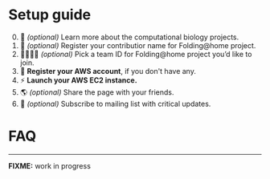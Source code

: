 # Setup guide

0. 📖 *(optional)* Learn more about the computational biology projects.
1. 👨 *(optional)* Register your contributior name for Folding@home project.
2. 👨‍👩‍👧‍👦 *(optional)* Pick a team ID for Folding@home project you’d like to join.
3. 🔑 **Register your AWS account**, if you don't have any.
4. ⚡️ **Launch your AWS EC2 instance.**
5. 🌎 *(optional)* Share the page with your friends.
6. 📧 *(optional)* Subscribe to mailing list with critical updates.

# FAQ

***
**FIXME:** work in progress
